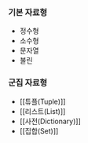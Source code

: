 ### 기본 자료형
- 정수형
- 소수형
- 문자열
- 불린

### 군집 자료형
- [[튜플(Tuple)]]
- [[리스트(List)]]
- [[사전(Dictionary)]]
- [[집합(Set)]]
